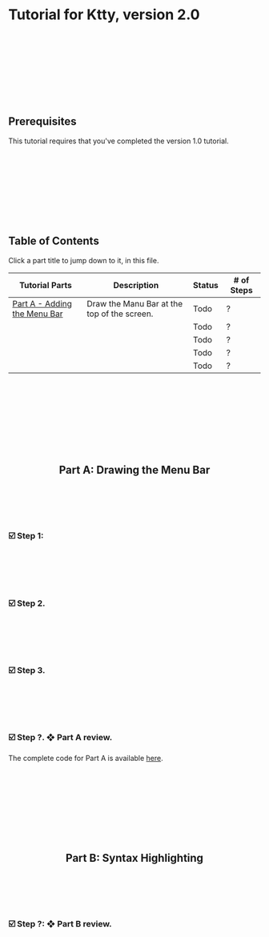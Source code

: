 # Tutorial for Ktty, version 2.0

<br/><br/><br/><br/><br/><br/><br/><br/>



##  Prerequisites

This tutorial requires that you've completed the version 1.0 tutorial.

<br/><br/><br/><br/><br/><br/><br/><br/>



##  Table of Contents

Click a part title to jump down to it, in this file.

| Tutorial Parts              | Description  | Status | # of Steps |
| --------------------------- | ------------ | ------ | ---------- |
| [Part A - Adding the Menu Bar](https://github.com/rooftop-media/ktty-tutorial/blob/main/version2.0/tutorial.md#part-a) | Draw the Manu Bar at the top of the screen. | Todo | ? |
|  |   | Todo | ? |
|  |   | Todo | ? |
|  |   | Todo | ? |
|  |   | Todo | ? |

<br/><br/><br/><br/><br/><br/><br/><br/>





<h2 id="part-a" align="center">  Part A:  Drawing the Menu Bar </h2>


<br/><br/><br/><br/>



<h3 id="a-1">  ☑️ Step 1:   </h3>

<br/><br/><br/><br/>




<h3 id="a-2">  ☑️ Step 2.   </h3>

<br/><br/><br/><br/>



<h3 id="a-3"> ☑️ Step 3.  </h3>

<br/><br/><br/><br/>



<h3 id="a-?"> ☑️ Step ?. ❖ Part A review. </h3>

The complete code for Part A is available [here](https://github.com/rooftop-media/ktty-tutorial/blob/main/version1.0/part_A.js).

<br/><br/><br/><br/><br/><br/><br/><br/>




<h2 id="part-b" align="center">  Part B:   Syntax Highlighting </h2>

<br/><br/><br/><br/>



<h3 id="b-?">  ☑️ Step ?:  ❖  Part B review. </h3>

<br/><br/><br/><br/><br/><br/><br/><br/>













